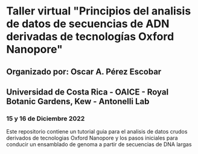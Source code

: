 # Taller virtual "Principios del analisis de datos de secuencias de ADN derivadas de tecnologías Oxford Nanopore"
## Organizado por: Oscar A. Pérez Escobar
## Universidad de Costa Rica - OAICE - Royal Botanic Gardens, Kew - Antonelli Lab
### 15 y 16 de Diciembre 2022
Este repositorio contiene un tutorial guia para el analisis de datos crudos derivados de tecnologias Oxford Nanopore y los pasos iniciales para conducir un ensamblado de genoma a partir de secuencias de DNA largas
